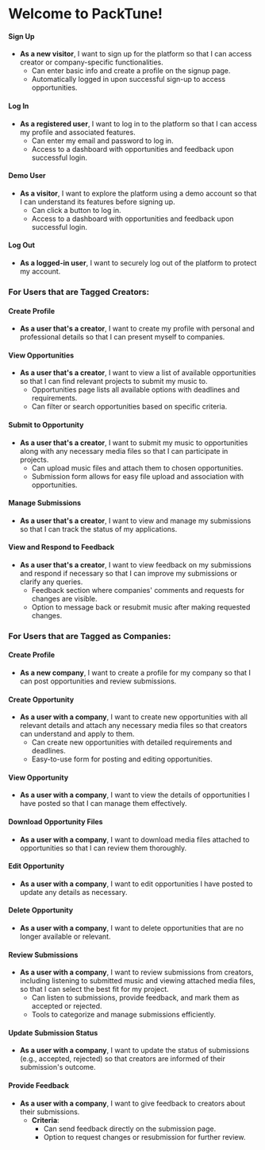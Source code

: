 # Welcome to PackTune!

#### Sign Up
- **As a new visitor**, I want to sign up for the platform so that I can access creator or company-specific functionalities.
    - Can enter basic info and create a profile on the signup page.
    - Automatically logged in upon successful sign-up to access opportunities.

#### Log In
- **As a registered user**, I want to log in to the platform so that I can access my profile and associated features.
    - Can enter my email and password to log in.
    - Access to a dashboard with opportunities and feedback upon successful login.

#### Demo User
- **As a visitor**, I want to explore the platform using a demo account so that I can understand its features before signing up.
    - Can click a button to log in.
    - Access to a dashboard with opportunities and feedback upon successful login.

#### Log Out
- **As a logged-in user**, I want to securely log out of the platform to protect my account.

### For Users that are Tagged Creators:

#### Create Profile
- **As a user that's a creator**, I want to create my profile with personal and professional details so that I can present myself to companies.

#### View Opportunities
- **As a user that's a creator**, I want to view a list of available opportunities so that I can find relevant projects to submit my music to.
    - Opportunities page lists all available options with deadlines and requirements.
    - Can filter or search opportunities based on specific criteria.

#### Submit to Opportunity
- **As a user that's a creator**, I want to submit my music to opportunities along with any necessary media files so that I can participate in projects.
    - Can upload music files and attach them to chosen opportunities.
    - Submission form allows for easy file upload and association with opportunities.

#### Manage Submissions
- **As a user that's a creator**, I want to view and manage my submissions so that I can track the status of my applications.

#### View and Respond to Feedback
- **As a user that's a creator**, I want to view feedback on my submissions and respond if necessary so that I can improve my submissions or clarify any queries.
    - Feedback section where companies' comments and requests for changes are visible.
    - Option to message back or resubmit music after making requested changes.

### For Users that are Tagged as Companies:

#### Create Profile
- **As a new company**, I want to create a profile for my company so that I can post opportunities and review submissions.

#### Create Opportunity
- **As a user with a company**, I want to create new opportunities with all relevant details and attach any necessary media files so that creators can understand and apply to them.
    - Can create new opportunities with detailed requirements and deadlines.
    - Easy-to-use form for posting and editing opportunities.

#### View Opportunity
- **As a user with a company**, I want to view the details of opportunities I have posted so that I can manage them effectively.

#### Download Opportunity Files
- **As a user with a company**, I want to download media files attached to opportunities so that I can review them thoroughly.

#### Edit Opportunity
- **As a user with a company**, I want to edit opportunities I have posted to update any details as necessary.

#### Delete Opportunity
- **As a user with a company**, I want to delete opportunities that are no longer available or relevant.

#### Review Submissions
- **As a user with a company**, I want to review submissions from creators, including listening to submitted music and viewing attached media files, so that I can select the best fit for my project.
    - Can listen to submissions, provide feedback, and mark them as accepted or rejected.
    - Tools to categorize and manage submissions efficiently.

#### Update Submission Status
- **As a user with a company**, I want to update the status of submissions (e.g., accepted, rejected) so that creators are informed of their submission's outcome.

#### Provide Feedback
- **As a user with a company**, I want to give feedback to creators about their submissions.
  - **Criteria**:
    - Can send feedback directly on the submission page.
    - Option to request changes or resubmission for further review.
